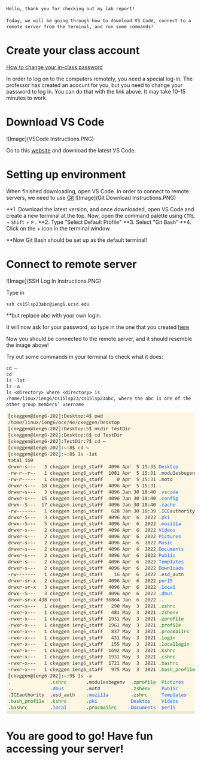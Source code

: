 ``` 
Hello, thank you for checking out my lab report!

Today, we will be going through how to download VS Code, connect to a remote server from the terminal, and run some commands!

```
# Create your class account
[How to change your in-class password](https://docs.google.com/document/d/1hs7CyQeh-MdUfM9uv99i8tqfneos6Y8bDU0uhn1wqho/edit)

In order to log on to the computers remotely, you need a special log-in. The professor has created an acocunt for you, but you need to change your password to log in. You can do that with the link above. It may take 10-15 minutes to work.

# Download VS Code

![Image](VSCode Instructions.PNG)

Go to this [website](https://code.visualstudio.com/) and download the latest VS Code. 

# Setting up environment

When finished downloading, open VS Code. In order to connect to remote servers, we need to use [Git](https://git-scm.com/downloads) 
![Image](Git Download Instructions.PNG)

**1. Download the latest version, and once downloaded, open VS Code and create a new terminal at the top. Now, open the command palette using `CTRL` + `Shift` + `P` . 
**2. Type "Select Default Profile"
**3. Select "Git Bash"
**4. Click on the + icon in the terminal window.

**Now Git Bash should be set up as the default terminal!

# Connect to remote server 
![Image](SSH Log In Instructions.PNG)

Type in 
```
ssh cs15lsp23abc@ieng6.ucsd.edu
```
**but replace abc with your own login. 

It will now ask for your password, so type in the one that you created [here](https://docs.google.com/document/d/1hs7CyQeh-MdUfM9uv99i8tqfneos6Y8bDU0uhn1wqho/edit)

Now you should be connected to the remote server, and it should resemble the image above! 

Try out some commands in your terminal to check what it does:
```
cd ~
cd
ls -lat
ls -a
ls <directory> where <directory> is /home/linux/ieng6/cs15lsp23/cs15lsp23abc, where the abc is one of the other group members’ username
```

![Image](TestCommands.PNG)




# You are good to go! Have fun accessing your server!
